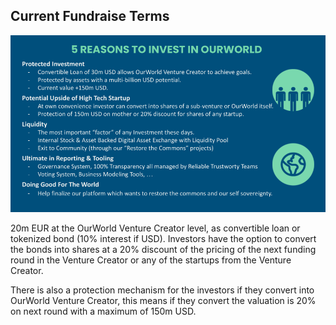 ## Current Fundraise Terms

![alt_text](img/image16.png)

20m EUR at the OurWorld Venture Creator level, as convertible loan or tokenized bond (10% interest if USD). Investors have the option to convert the bonds into shares at a 20% discount of the pricing of the next funding round in the Venture Creator or any of the startups from the Venture Creator. 

There is also a protection mechanism for the investors if they convert into OurWorld Venture Creator, this means if they convert the valuation is 20% on next round with a maximum of 150m USD.